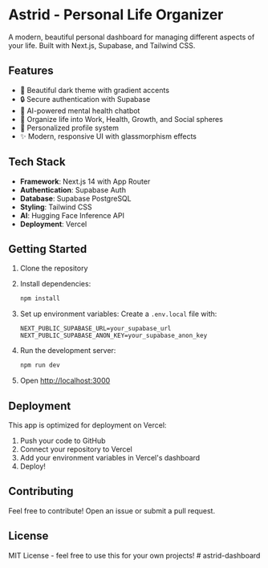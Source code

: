 # Astrid - Personal Life Organizer

A modern, beautiful personal dashboard for managing different aspects of your life. Built with Next.js, Supabase, and Tailwind CSS.

## Features

- 🎨 Beautiful dark theme with gradient accents
- 🔒 Secure authentication with Supabase
- 💭 AI-powered mental health chatbot
- 🧠 Organize life into Work, Health, Growth, and Social spheres
- 👤 Personalized profile system
- ✨ Modern, responsive UI with glassmorphism effects

## Tech Stack

- **Framework**: Next.js 14 with App Router
- **Authentication**: Supabase Auth
- **Database**: Supabase PostgreSQL
- **Styling**: Tailwind CSS
- **AI**: Hugging Face Inference API
- **Deployment**: Vercel

## Getting Started

1. Clone the repository
2. Install dependencies:
   ```bash
   npm install
   ```

3. Set up environment variables:
   Create a `.env.local` file with:
   ```
   NEXT_PUBLIC_SUPABASE_URL=your_supabase_url
   NEXT_PUBLIC_SUPABASE_ANON_KEY=your_supabase_anon_key
   ```

4. Run the development server:
   ```bash
   npm run dev
   ```

5. Open [http://localhost:3000](http://localhost:3000)

## Deployment

This app is optimized for deployment on Vercel:

1. Push your code to GitHub
2. Connect your repository to Vercel
3. Add your environment variables in Vercel's dashboard
4. Deploy!

## Contributing

Feel free to contribute! Open an issue or submit a pull request.

## License

MIT License - feel free to use this for your own projects!
#   a s t r i d - d a s h b o a r d  
 